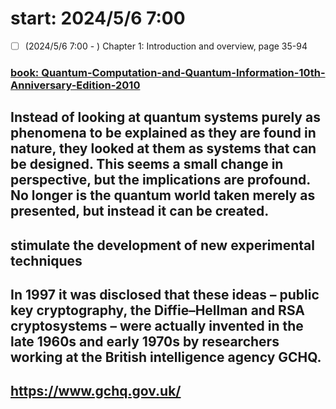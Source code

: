 # start: 2024/5/6 7:00

- [ ] (2024/5/6 7:00 - ) Chapter 1: Introduction and overview, page 35-94

### [book: Quantum-Computation-and-Quantum-Information-10th-Anniversary-Edition-2010](https://profmcruz.files.wordpress.com/2017/08/quantum-computation-and-quantum-information-nielsen-chuang.pdf)


## Instead of looking at quantum systems purely as phenomena to be explained as they are found in nature, they looked at them as systems that can be designed. This seems a small change in perspective, but the implications are profound. No longer is the quantum world taken merely as presented, but instead it can be created.
## stimulate the development of new experimental techniques
## In 1997 it was disclosed that these ideas – public key cryptography, the Diffie–Hellman and RSA cryptosystems – were actually invented in the late 1960s and early 1970s by researchers working at the British intelligence agency GCHQ.
## https://www.gchq.gov.uk/
